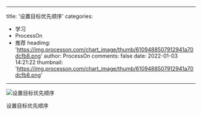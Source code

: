 
---
title: '设置目标优先顺序'
categories: 
 - 学习
 - ProcessOn
 - 推荐
headimg: 'https://img.processon.com/chart_image/thumb/6109488507912941a70dcfb8.png'
author: ProcessOn
comments: false
date: 2022-01-03 14:21:22
thumbnail: 'https://img.processon.com/chart_image/thumb/6109488507912941a70dcfb8.png'
---

<div>   
<img class="thumb" alt="设置目标优先顺序" src="https://img.processon.com/chart_image/thumb/6109488507912941a70dcfb8.png" referrerpolicy="no-referrer">
<p>设置目标优先顺序</p>  
</div>
            